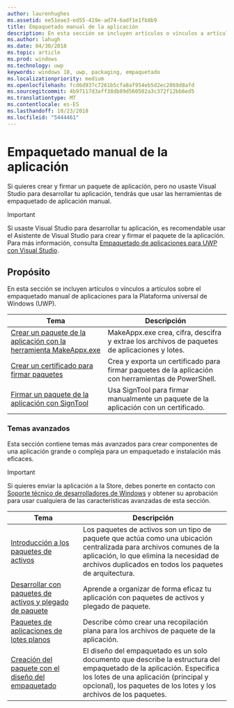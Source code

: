 ```yaml
---
author: laurenhughes
ms.assetid: ee51eae3-ed55-419e-ad74-6adf1e1fb8b9
title: Empaquetado manual de la aplicación
description: En esta sección se incluyen artículos o vínculos a artículos sobre el empaquetado manual de aplicaciones para la Plataforma universal de Windows (UWP).
ms.author: lahugh
ms.date: 04/30/2018
ms.topic: article
ms.prod: windows
ms.technology: uwp
keywords: windows 10, uwp, packaging, empaquetado
ms.localizationpriority: medium
ms.openlocfilehash: fcd6d937c7261b5cfa8af954eb5d2ec2869d8afd
ms.sourcegitcommit: 4b97117d3aff38db89d560502a3c372f12bb6ed5
ms.translationtype: MT
ms.contentlocale: es-ES
ms.lasthandoff: 10/23/2018
ms.locfileid: "5444461"
---
```

# <a name="manual-app-packaging"></a>Empaquetado manual de la aplicación

Si quieres crear y firmar un paquete de aplicación, pero no usaste Visual Studio para desarrollar tu aplicación, tendrás que usar las herramientas de empaquetado de aplicación manual.

> [!IMPORTANT] 
> Si usaste Visual Studio para desarrollar tu aplicación, es recomendable usar el Asistente de Visual Studio para crear y firmar el paquete de la aplicación. Para más información, consulta [Empaquetado de aplicaciones para UWP con Visual Studio](https://msdn.microsoft.com/windows/uwp/packaging/packaging-uwp-apps).

## <a name="purpose"></a>Propósito

En esta sección se incluyen artículos o vínculos a artículos sobre el empaquetado manual de aplicaciones para la Plataforma universal de Windows (UWP).

| Tema | Descripción |
|-------|-------------|
| [Crear un paquete de la aplicación con la herramienta MakeAppx.exe](create-app-package-with-makeappx-tool.md) | MakeAppx.exe crea, cifra, descifra y extrae los archivos de paquetes de aplicaciones y lotes. |
| [Crear un certificado para firmar paquetes](create-certificate-package-signing.md) | Crea y exporta un certificado para firmar paquetes de la aplicación con herramientas de PowerShell. |
| [Firmar un paquete de la aplicación con SignTool](sign-app-package-using-signtool.md) | Usa SignTool para firmar manualmente un paquete de la aplicación con un certificado. |

### <a name="advanced-topics"></a>Temas avanzados

Esta sección contiene temas más avanzados para crear componentes de una aplicación grande o compleja para un empaquetado e instalación más eficaces. 

> [!IMPORTANT]
> Si quieres enviar la aplicación a la Store, debes ponerte en contacto con [Soporte técnico de desarrolladores de Windows](https://developer.microsoft.com/windows/support) y obtener su aprobación para usar cualquiera de las características avanzadas de esta sección.


| Tema | Descripción |
|-------|-------------|
| [Introducción a los paquetes de activos](asset-packages.md) | Los paquetes de activos son un tipo de paquete que actúa como una ubicación centralizada para archivos comunes de la aplicación, lo que elimina la necesidad de archivos duplicados en todos los paquetes de arquitectura. |
| [Desarrollar con paquetes de activos y plegado de paquete](package-folding.md) | Aprende a organizar de forma eficaz tu aplicación con paquetes de activos y plegado de paquete. |
| [Paquetes de aplicaciones de lotes planos](flat-bundles.md) | Describe cómo crear una recopilación plana para los archivos de paquete de la aplicación. |
| [Creación del paquete con el diseño del empaquetado](packaging-layout.md) | El diseño del empaquetado es un solo documento que describe la estructura del empaquetado de la aplicación. Especifica los lotes de una aplicación (principal y opcional), los paquetes de los lotes y los archivos de los paquetes. |
